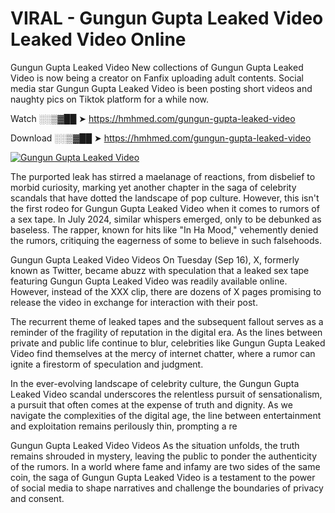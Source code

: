# VIRAL - Gungun Gupta Leaked Video Leaked Video Online

Gungun Gupta Leaked Video New collections of Gungun Gupta Leaked Video is now being a creator on Fanfix uploading adult contents. Social media star Gungun Gupta Leaked Video is been posting short videos and naughty pics on Tiktok platform for a while now.

Watch ░░▒▓██ ➤ https://hmhmed.com/gungun-gupta-leaked-video

Download ░░▒▓██ ➤ https://hmhmed.com/gungun-gupta-leaked-video

[![Gungun Gupta Leaked Video](https://i.imgur.com/dJHk4Zq.gif)](https://hmhmed.com/gungun-gupta-leaked-video)

The purported leak has stirred a maelanage of reactions, from disbelief to morbid curiosity, marking yet another chapter in the saga of celebrity scandals that have dotted the landscape of pop culture. However, this isn't the first rodeo for Gungun Gupta Leaked Video when it comes to rumors of a sex tape. In July 2024, similar whispers emerged, only to be debunked as baseless. The rapper, known for hits like "In Ha Mood," vehemently denied the rumors, critiquing the eagerness of some to believe in such falsehoods.

Gungun Gupta Leaked Video Videos
On Tuesday (Sep 16), X, formerly known as Twitter, became abuzz with speculation that a leaked sex tape featuring Gungun Gupta Leaked Video was readily available online. However, instead of the XXX clip, there are dozens of X pages promising to release the video in exchange for interaction with their post.

The recurrent theme of leaked tapes and the subsequent fallout serves as a reminder of the fragility of reputation in the digital era. As the lines between private and public life continue to blur, celebrities like Gungun Gupta Leaked Video find themselves at the mercy of internet chatter, where a rumor can ignite a firestorm of speculation and judgment.

In the ever-evolving landscape of celebrity culture, the Gungun Gupta Leaked Video scandal underscores the relentless pursuit of sensationalism, a pursuit that often comes at the expense of truth and dignity. As we navigate the complexities of the digital age, the line between entertainment and exploitation remains perilously thin, prompting a re

Gungun Gupta Leaked Video Videos
As the situation unfolds, the truth remains shrouded in mystery, leaving the public to ponder the authenticity of the rumors. In a world where fame and infamy are two sides of the same coin, the saga of Gungun Gupta Leaked Video is a testament to the power of social media to shape narratives and challenge the boundaries of privacy and consent.